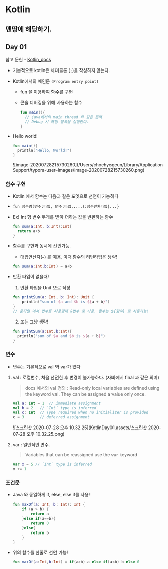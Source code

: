 # Kotlin

## 맨땅에 해딩하기.

## Day 01

참고 문헌 - [Kotlin_docs](https://kotlinlang.org/docs/reference/basic-syntax.html)

* 기본적으로 kotlin은 세미콜론 (`;`)을 작성하지 않는다.

* Kotlin에서의 메인문 `(Program entry point)`

  * fun 을 이용하여 함수를 구현

  * 콘솔 디버깅을 위해 사용하는 함수

    ```kotlin
    fun main(){
      // java에서의 main thread 와 같은 문맥
      // Debug 시 해당 블록을 실행한다.
    }
    ```

* Hello world!

  ```kotlin
  fun main(){
    println("Hello, World!")
  }
  ```

  ![image-20200728215730260](/Users/choehyegeun/Library/Application Support/typora-user-images/image-20200728215730260.png)

### 함수 구현

* Kotlin 에서 함수는 다음과 같은 포멧으로 선언이 가능하다

* `fun 함수명(변수:타입, 변수:타입,....):함수반환타입{...}`

* Ex) Int 형 변수 두개를 받아 더하는 값을 반환하는 함수

  ```kotlin
  fun sum(a:Int, b:Int):Int{
    return a+b
  }
  ```

* 함수를 구현과 동시에 선언가능. 

  * 대입연산자(`=`) 를 이용. 이때 함수의 리턴타입은 생략!

  ```kotlin
  fun sum(a:Int,b:Int) = a+b
  ```

* 반환 타입이 없을때!

  1. 반환 타입을 Unit 으로 작성

  ```kotlin
  fun printSum(a: Int, b: Int): Unit {
      println("sum of $a and $b is ${a + b}")
  }
  // 문자열 에서 변수를 사용할때 &변수 로 사용. 함수는 ${함수} 로 사용가능!
  ```

  2. 또는 그냥 생략!

  ```kotlin
  fun printSum(a:Int,b:Int){
    println("sum of $a and $b is ${a + b}")
  }
  ```

### 변수

* 변수는 기본적으로 val 와 var가 있다



1. val : 로컬변수, 처음 선언한 후 변경이 불가능하다. (자바에서 final 과 같은 의미)

   >  docs 에서의 val 정의 : Read-only local variables are defined using the keyword val. They can be assigned a value only once.

   

   ```kotlin
   val a: Int = 1  // immediate assignment
   val b = 2   // `Int` type is inferred
   val c: Int  // Type required when no initializer is provided
   c = 3       // deferred assignment
   ```

   ![스크린샷 2020-07-28 오후 10.32.25](KotlinDay01.assets/스크린샷 2020-07-28 오후 10.32.25.png)

   

2. var : 일반적인 변수.

   > Variables that can be reassigned use the `var` keyword

   

   ```kotlin
   var x = 5 // `Int` type is inferred
   x += 1
   ```

### 조건문

* Java 와 동일하게 if, else, else if를 사용!

  ```kotlin
  fun maxOf(a: Int, b: Int): Int {
      if (a > b) {
          return a
      }else if(a==b){
          return 0
      }else{
          return b
      }
  }
  ```

* 위의 함수를 한줄로 선언 가능!

  ```kotlin
  fun maxOf(a:Int,b:Int) = if(a>b) a else if(a<b) b else 0
  ```

  